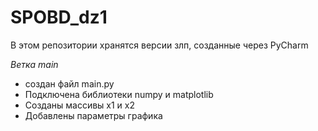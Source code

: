 # SPOBD_dz1
В этом репозитории хранятся версии злп, созданные через PyCharm

*Ветка main*

- создан файл main.py
- Подключена библиотеки numpy и matplotlib
- Созданы массивы x1 и x2
- Добавлены параметры графика
